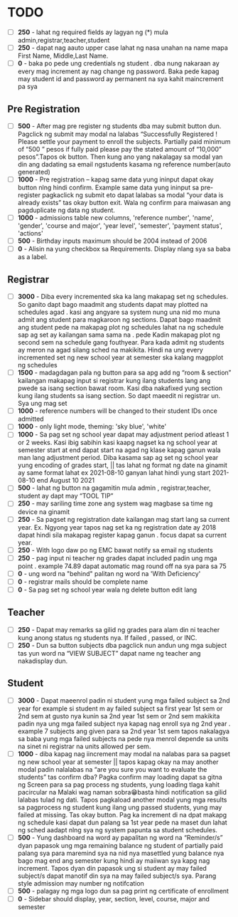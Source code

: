 # TODO

- [ ] __250__ - lahat ng required fields ay lagyan ng (*) mula admin,registrar,teacher,student
- [ ] __250__ - dapat nag aauto upper case lahat ng nasa unahan na name mapa First Name, Middle,Last Name.
- [ ] __0__ - baka po pede ung credentials ng student . dba nung nakaraan ay every mag increment ay nag change ng password. Baka pede kapag may student id and password ay permanent na sya kahit maincrement pa sya

## Pre Registration

- [ ] __500__ - After mag pre register ng students dba may submit button dun. Pagclick ng submit may modal na lalabas “Successfully Registered ! Please settle your payment to enroll the subjects. Partially paid minimum of “500 ” pesos if fully paid please pay the stated amount of “10,000” pesos”.Tapos ok button. Then kung ano yang nakalagay sa modal yan din ang dadating sa email ngstudents kasama ng reference number(auto generated)
- [ ] __1000__ - Pre registration – kapag same data yung ininput dapat okay button nlng hindi confirm. Example same data yung ininput sa pre-register pagkaclick ng submit eto dapat lalabas sa modal “your data is already exists” tas okay button exit. Wala ng confirm para maiwasan ang pagduplicate ng data ng student.
- [ ] __1000__ - admissions table new columns, 'reference number', 'name', 'gender', 'course and major', 'year level', 'semester', 'payment status', 'actions'
- [ ] __500__ - Birthday inputs maximum should be 2004 instead of 2006
- [ ] __0__ - Alisin na yung checkbox sa Requirements. Display nlang sya sa baba as a label.

## Registrar

- [ ] __3000__ - Diba every incremented ska ka lang makapag set ng schedules. So ganito dapt bago maadmit ang students dapat may plotted na schedules agad . kasi ang angyare sa system nung una nid mo muna admit ang student para magkaroon ng sections. Dapat bago maadmit ang student pede na makapag plot ng schedules lahat na ng schedule sap ag set ay kailangan sama sama na . pede Kadin makapag plot ng second sem na schedule gang fouthyear. Para kada admit ng students ay meron na agad silang sched na makikita. Hindi na ung every incremented set ng new school year at semester ska kalang magpplot ng schedules
- [ ] __1500__ - madagdagan pala ng button para sa apg add ng “room & section” kailangan makapag input si registrar kung ilang students lang ang pwede sa isang section bawat room. Kasi dba nakafixed yung section kung ilang students sa isang section. So dapt maeedit ni registrar un. Sya ung mag set
- [ ] __1000__ - reference numbers will be changed to their student IDs once admitted
- [ ] __1000__ - only light mode, theming: 'sky blue', 'white'
- [ ] __1000__ - Sa pag set ng school year dapat may adjustment period atleast 1 or 2 weeks.  Kasi ibig sabihin kasi kaapg nagset ka ng school year at semester start at end dapat start na agad ng klase kapag ganun wala man lang adjustment period. Diba kasama sap ag set ng school year yung encoding of grades start, || tas lahat ng format ng date na ginamit ay same format lahat ex 2021-08-10 ganyan lahat hindi yung start 2021-08-10   end August 10 2021
- [ ] __500__ - lahat ng button na gagamitin mula admin , registrar,teacher, student ay dapt may “TOOL TIP”
- [ ] __250__ - may sariling time zone ang system wag magbase sa time ng device na ginamit
- [ ] __250__ - Sa pagset ng registration date kailangan mag start lang sa current year. Ex. Ngyong year tapos nag set ka ng registration date ay 2018 dapat hindi sila makapag register kapag ganun . focus dapat sa current year.
- [ ] __250__ - With logo daw po ng EMC bawat notify sa email ng students
- [ ] __250__ - pag input ni teacher ng grades dapat included padin ung mga point . example 74.89 dapat automatic mag round off na sya para sa 75
- [ ] __0__ - ung word na "behind" palitan ng word na 'With Deficiency'
- [ ] __0__ - registrar mails should be complete name
- [ ] __0__ - Sa pag set ng school year wala ng delete button edit lang

## Teacher

- [ ] __250__ - Dapat may remarks sa gilid ng grades para alam din ni teacher kung anong status ng students nya. If failed , passed, or INC.
- [ ] __250__ - Dun sa button subjects dba pagclick nun andun ung mga subject tas yun word na “VIEW SUBJECT” dapat name ng teacher ang nakadisplay dun.

## Student

- [ ] __3000__ - Dapat maeenrol padin ni student yung mga failed subject sa 2nd year for example si student m ay failed subject sa first year 1st sem or 2nd sem at gusto nya kunin sa 2nd year 1st sem or 2nd sem makikita padin nya ung mga failed subject nya kapag nag enroll sya ng 2nd year . example 7 subjects ang given para sa 2nd year 1st sem tapos nakalagya sa baba yung mga failed subjects na pede nya menrol depende sa units na sinet ni registrar na units allowed per sem.
- [ ] __1000__ - diba kapag nag iincrement may modal na nalabas para sa pagset ng new school year at semester || tapos kapag okay na may another modal padin nalalabas na “are you sure you want to evaluate the students” tas confirm dba? Pagka confirm may loading dapat sa gitna ng Screen para sa pag process ng students, yung loading tlaga kahit pacircular na Malaki wag naman sobra😁basta hindi notification sa gilid lalabas tulad ng dati. Tapos pagkaload another modal yung mga results sa pagprocess ng student kung ilang ung passed students, yung may failed at missing. Tas okay button. Pag ka increment di na dpat makapg ng schedule kasi dapat dun palang sa 1st year pede na maset dun lahat ng sched aadapt nlng sya ng system papunta sa student schedules.
- [ ] __500__ - Yung dashboard na word ay papalitan ng word na “Reminder/s” dyan papasok ung mga remaining balance ng student of partially paid palang sya para maremind sya na nid nya masettled yung balance nya bago mag end ang semester kung hindi ay maiiwan sya kapg nag increment. Tapos dyan din papasok ung si student ay may failed subject/s dapat manotif din sya na may failed subject/s sya. Parang style admission may number ng notifcation
- [ ] __500__ - palagay ng mga logo dun sa pag print ng certificate of enrollment
- [ ] __0__ - Sidebar should display, year, section, level, course, major and semester
